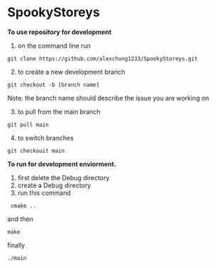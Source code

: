 # SpookyStoreys

**To use repository for development**
1. on the command line run
```
git clone https://github.com/alexchung1233/SpookyStoreys.git
```
2. to create a new development branch
```
git checkout -b [branch name]
```
Note: the branch name should describe the issue you are working on

3. to pull from the main branch
```
git pull main
```
4. to switch branches
```
git checkouit main
```

**To run for development enviorment.**

1. first delete the Debug directory
2. create a Debug directory
3. run this command
```
 cmake ..
```
and then
```
make
```
finally
```
./main
```
